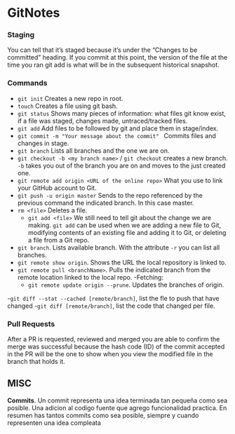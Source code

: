 
# GitNotes

### Staging
You can tell that it’s staged because it’s under the “Changes to be committed” heading. If you commit at this point, the version of the file at the time you ran git add is what will be in the subsequent historical snapshot. 

### Commands
 - `git init` Creates a new repo in root.
 - `touch` Creates a file using git bash.
 - `git status` Shows many pieces of information: what files git know exist, if a file was staged, changes made, untraced/tracked files.
 - `git add` Add files to be followed by git and place them in stage/index.
 - `git commit -m "Your message about the commit" ` Commits files and changes in stage.
 - `git branch` Lists all branches and the one we are on.
 - `git checkout -b <my branch name>` / `git checkout` creates a new branch. `-b` takes you out of the branch you are on and moves to the just created one.
 - `git remote add origin <URL of the online repo>` What you use to link your GitHub account to Git.
 - `git push -u origin master` Sends to the repo referenced by the previous command the indicated branch. In this case master.
 - `rm <file>` Deletes a file.
    - `git add <file>` We still need to tell git about the change we are making. `git add` can be used when we are adding a new file to Git, modifying contents of an existing file and adding it to Git, or deleting a file from a Git repo.
- `git branch`. Lists available branch. With the attribute `-r` you can list all branches.
- `git remote show origin`. Shows the URL the local repository is linked to.
- `git remote pull <branchName>`. Pulls the indicated branch from the remote location linked to the local repo.
-Fetching:
     - `git remote update origin --prune`. Updates the branches of origin.

-`git diff --stat --cached [remote/branch]`, list the fle to push that have changed 
-`git diff [remote/branch]`, list the code that changed per file.
 
 
 ### Pull Requests
 After a PR is requested, reviewed and merged you are able to confirm the merge was successful because the hash code (ID) of the commit accepted in the PR will be the one to show when you view the modified file in the branch that holds it.

 ## **MISC**

 **Commits**. Un commit representa una idea terminada tan pequeña como sea posible. Una adicion al codigo fuente que agrego funcionalidad practica. En resumen has tantos commits como sea posible, siempre y cuando representen una idea compleata